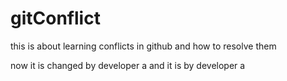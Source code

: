 # gitConflict
this is about learning conflicts in github and how to resolve them

now it is changed by developer a and it is by developer a
